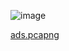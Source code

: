 ![image](https://user-images.githubusercontent.com/63996033/230435916-28c372b8-a499-4a9f-80f4-bb5161109cc7.png)

[ads.pcapng]()
